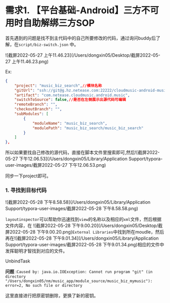 # 需求1. 【平台基础-Android】三方不可用时自助解绑三方SOP

首先遇到的问题是找不到主代码中的自己所要修改的代码，通过询问buddy后了解，在`script/biz-switch.json` 中。

![截屏2022-05-27 上午11.46.23](/Users/dongxin05/Desktop/截屏2022-05-27 上午11.46.23.png)

Ex:

```json
{
    "project": "music_biz_search",//模块名称
    "gitUrl": "ssh://git@g.hz.netease.com:22222/cloudmusic-android-music/music_biz_search.git",
    "artifact": "com.netease.cloudmusic.android.music",
    "switchToSource": false,//是否在左侧展示出源代码可编辑
    "remoteBranch": "",
    "checkoutBranch": "",
    "subModules": [
        {
            "moduleName": "music_biz_search",
            "modulePath": "music_biz_search/music_biz_search"
        }
    ]
},
```

所以如果要找自己修改的源代码，直接在脚本文件里搜索即可,然后![截屏2022-05-27 下午12.06.53](/Users/dongxin05/Library/Application Support/typora-user-images/截屏2022-05-27 下午12.06.53.png)

同步一下project即可。

### 1. 寻找到目标代码

![截屏2022-05-28 下午8.58.58](/Users/dongxin05/Library/Application Support/typora-user-images/截屏2022-05-28 下午8.58.58.png)

​	`layoutinspector`可以帮助你迅速找到`view`的名称以及相应的`xml`文件，然后根据文件内容，在	![截屏2022-05-28 下午9.00.20](/Users/dongxin05/Desktop/截屏2022-05-28 下午9.00.20.png)`External Libraries`中找到所在moudle，然后再在![截屏2022-05-28 下午9.01.34](/Users/dongxin05/Library/Application Support/typora-user-images/截屏2022-05-28 下午9.01.34.png)相应的文件中发挥聪明才智找到对应的文件。

UnbindTask

**问题** :`Caused by: java.io.IOException: Cannot run program "git" (in directory "/Users/dongxin05/nm/music_app/module_source/music_biz_mymusic"): error=2, No such file or directory`

这里直接进行把原密钥删除，更换了新的密钥。
